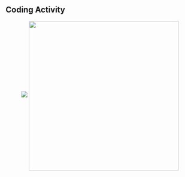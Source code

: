 ###

## Coding Activity
<center>
    <img src="https://github-readme-stats.vercel.app/api?username=ademilsoncarvalho&show_icons=true&theme=dracula&hide=contribs,prs"/>
 <img width="400px" align="center" src="https://github-readme-stats.vercel.app/api/top-langs/?username=ademilsoncarvalho&hide=html&layout=compact&count_private=true&hide_border=true&theme=dracula" />
</center>

<!--
**ademilsoncarvalho/ademilsoncarvalho** is a ✨ _special_ ✨ repository because its `README.md` (this file) appears on your GitHub profile.

Here are some ideas to get you started:

- 🔭 I’m currently working on ...
- 🌱 I’m currently learning ...
- 👯 I’m looking to collaborate on ...
- 🤔 I’m looking for help with ...
- 💬 Ask me about ...
- 📫 How to reach me: ...
- 😄 Pronouns: ...
- ⚡ Fun fact: ...
-->
